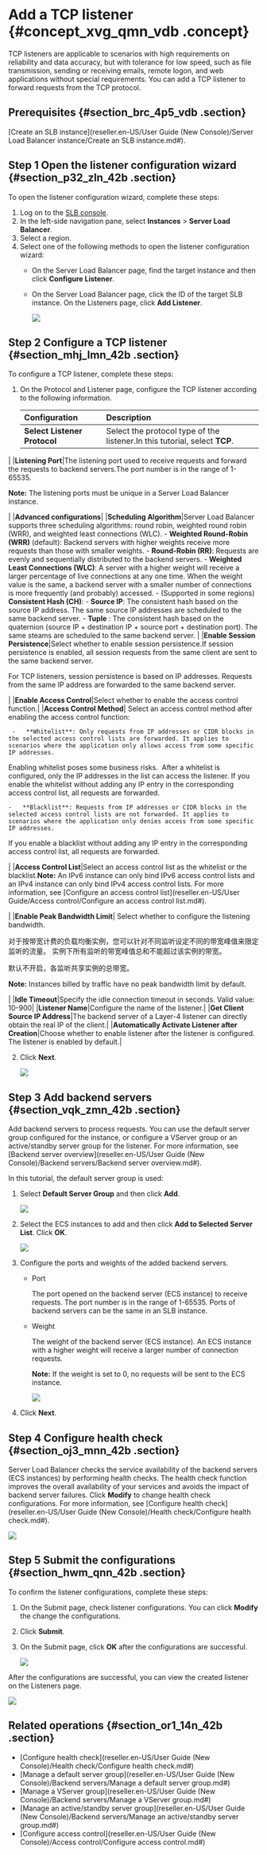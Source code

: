 # Add a TCP listener {#concept_xvg_qmn_vdb .concept}

TCP listeners are applicable to scenarios with high requirements on reliability and data accuracy, but with tolerance for low speed, such as file transmission, sending or receiving emails, remote logon, and web applications without special requirements. You can add a TCP listener to forward requests from the TCP protocol.

## Prerequisites {#section_brc_4p5_vdb .section}

[Create an SLB instance](reseller.en-US/User Guide (New Console)/Server Load Balancer instance/Create an SLB instance.md#).

## Step 1 Open the listener configuration wizard {#section_p32_zln_42b .section}

To open the listener configuration wizard, complete these steps:

1.  Log on to the [SLB console](https://slb.console.aliyun.com).
2.  In the left-side navigation pane, select **Instances** \> **Server Load Balancer**.
3.  Select a region.
4.  Select one of the following methods to open the listener configuration wizard:
    -   On the Server Load Balancer page, find the target instance and then click **Configure Listener**.
    -   On the Server Load Balancer page, click the ID of the target SLB instance. On the Listeners page, click **Add Listener**.

        ![](http://static-aliyun-doc.oss-cn-hangzhou.aliyuncs.com/assets/img/16161/15368349587399_en-US.png)


## Step 2 Configure a TCP listener {#section_mhj_lmn_42b .section}

To configure a TCP listener, complete these steps:

1.  On the Protocol and Listener page, configure the TCP listener according to the following information.

    |Configuration|Description|
    |:------------|:----------|
    |**Select Listener Protocol**|Select the protocol type of the listener.In this tutorial, select **TCP**.

|
    |**Listening Port**|The listening port used to receive requests and forward the requests to backend servers.The port number is in the range of 1-65535.

**Note:** The listening ports must be unique in a Server Load Balancer instance.

|
    |**Advanced configurations**|
    |**Scheduling Algorithm**|Server Load Balancer supports three scheduling algorithms: round robin, weighted round robin \(WRR\), and weighted least connections \(WLC\).    -   **Weighted Round-Robin \(WRR\)** \(default\): Backend servers with higher weights receive more requests than those with smaller weights.
    -   **Round-Robin \(RR\)**: Requests are evenly and sequentially distributed to the backend servers.
    -   **Weighted Least Connections \(WLC\)**: A server with a higher weight will receive a larger percentage of live connections at any one time. When the weight value is the same, a backend server with a smaller number of connections is more frequently \(and probably\) accessed.
    -   \(Supported in some regions\) **Consistent Hash \(CH\)**:
        -   **Source IP**: The consistent hash based on the source IP address. The same source IP addresses are scheduled to the same backend server.
        -   **Tuple** : The consistent hash based on the quaternion \(source IP + destination IP + source port + destination port\). The same steams are scheduled to the same backend server.
|
    |**Enable Session Persistence**|Select whether to enable session persistence.If session persistence is enabled, all session requests from the same client are sent to the same backend server.

For TCP listeners, session persistence is based on IP addresses. Requests from the same IP address are forwarded to the same backend server.

|
    |**Enable Access Control**|Select whether to enable the access control function.|
    |**Access Control Method**| Select an access control method after enabling the access control function:

     -   **Whitelist**: Only requests from IP addresses or CIDR blocks in the selected access control lists are forwarded. It applies to scenarios where the application only allows access from some specific IP addresses.

Enabling whitelist poses some business risks.  After a whitelist is configured, only the IP addresses in the list can access the listener. If you enable the whitelist without adding any IP entry in the corresponding access control list, all requests are forwarded.

    -   **Blacklist**: Requests from IP addresses or CIDR blocks in the selected access control lists are not forwarded. It applies to scenarios where the application only denies access from some specific IP addresses.

If you enable a blacklist without adding any IP entry in the corresponding access control list, all requests are forwarded.

 |
    |**Access Control List**|Select an access control list as the whitelist or the blacklist.**Note:** An IPv6 instance can only bind IPv6 access control lists and an IPv4 instance can only bind IPv4 access control lists. For more information, see [Configure an access control list](reseller.en-US/User Guide/Access control/Configure an access control list.md#).

|
    |**Enable Peak Bandwidth Limit**| Select whether to configure the listening bandwidth.

 对于按带宽计费的负载均衡实例，您可以针对不同监听设定不同的带宽峰值来限定监听的流量。 实例下所有监听的带宽峰值总和不能超过该实例的带宽。

 默认不开启，各监听共享实例的总带宽。

 **Note:** Instances billed by traffic have no peak bandwidth limit by default.

 |
    |**Idle Timeout**|Specify the idle connection timeout in seconds. Valid value: 10-900|
    |**Listener Name**|Configure the name of the listener.|
    |**Get Client Source IP Address**|The backend server of a Layer-4 listener can directly obtain the real IP of the client.|
    |**Automatically Activate Listener after Creation**|Choose whether to enable listener after the listener is configured. The listener is enabled by default.|

2.  Click **Next**.

    ![](http://static-aliyun-doc.oss-cn-hangzhou.aliyuncs.com/assets/img/16139/15368349587421_en-US.png)


## Step 3 Add backend servers {#section_vqk_zmn_42b .section}

Add backend servers to process requests. You can use the default server group configured for the instance, or configure a VServer group or an active/standby server group for the listener. For more information, see [Backend server overview](reseller.en-US/User Guide (New Console)/Backend servers/Backend server overview.md#). 

In this tutorial, the default server group is used:

1.  Select **Default Server Group** and then click **Add**.

    ![](http://static-aliyun-doc.oss-cn-hangzhou.aliyuncs.com/assets/img/16139/153683495810030_en-US.png)

2.  Select the ECS instances to add and then click **Add to Selected Server List**. Click **OK**.

    ![](http://static-aliyun-doc.oss-cn-hangzhou.aliyuncs.com/assets/img/16139/15368349587499_en-US.png)

3.  Configure the ports and weights of the added backend servers.
    -   Port

        The port opened on the backend server \(ECS instance\) to receive requests. The port number is in the range of 1-65535. Ports of backend servers can be the same in an SLB instance.

    -   Weight

        The weight of the backend server \(ECS instance\). An ECS instance with a higher weight will receive a larger number of connection requests.

        **Note:** If the weight is set to 0, no requests will be sent to the ECS instance.

        ![](http://static-aliyun-doc.oss-cn-hangzhou.aliyuncs.com/assets/img/16139/15368349587504_en-US.png)

4.  Click **Next**.

## Step 4 Configure health check {#section_oj3_mnn_42b .section}

Server Load Balancer checks the service availability of the backend servers \(ECS instances\) by performing health checks. The health check function improves the overall availability of your services and avoids the impact of backend server failures. Click **Modify** to change health check configurations. For more information, see [Configure health check](reseller.en-US/User Guide (New Console)/Health check/Configure health check.md#).

![](http://static-aliyun-doc.oss-cn-hangzhou.aliyuncs.com/assets/img/16139/153683495810032_en-US.png)

## Step 5 Submit the configurations {#section_hwm_qnn_42b .section}

To confirm the listener configurations, complete these steps:

1.  On the Submit page, check listener configurations. You can click **Modify** the change the configurations.
2.  Click **Submit**.
3.  On the Submit page, click **OK** after the configurations are successful.

    ![](http://static-aliyun-doc.oss-cn-hangzhou.aliyuncs.com/assets/img/16139/153683495910033_en-US.png)


After the configurations are successful, you can view the created listener on the Listeners page.

![](http://static-aliyun-doc.oss-cn-hangzhou.aliyuncs.com/assets/img/16139/153683495910034_en-US.png)

## Related operations {#section_or1_14n_42b .section}

-   [Configure health check](reseller.en-US/User Guide (New Console)/Health check/Configure health check.md#)
-   [Manage a default server group](reseller.en-US/User Guide (New Console)/Backend servers/Manage a default server group.md#)
-   [Manage a VServer group](reseller.en-US/User Guide (New Console)/Backend servers/Manage a VServer group.md#)
-   [Manage an active/standby server group](reseller.en-US/User Guide (New Console)/Backend servers/Manage an active/standby server group.md#)
-   [Configure access control](reseller.en-US/User Guide (New Console)/Access control/Configure access control.md#)

